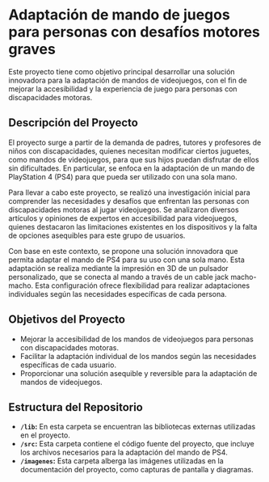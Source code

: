 # Adaptación de mando de juegos para personas con desafíos motores graves

Este proyecto tiene como objetivo principal desarrollar una solución innovadora para la adaptación de mandos de videojuegos, con el fin de mejorar la accesibilidad y la experiencia de juego para personas con discapacidades motoras.

## Descripción del Proyecto

El proyecto surge a partir de la demanda de padres, tutores y profesores de niños con discapacidades, quienes necesitan modificar ciertos juguetes, como mandos de videojuegos, para que sus hijos puedan disfrutar de ellos sin dificultades. En particular, se enfoca en la adaptación de un mando de PlayStation 4 (PS4) para que pueda ser utilizado con una sola mano.

Para llevar a cabo este proyecto, se realizó una investigación inicial para comprender las necesidades y desafíos que enfrentan las personas con discapacidades motoras al jugar videojuegos. Se analizaron diversos artículos y opiniones de expertos en accesibilidad para videojuegos, quienes destacaron las limitaciones existentes en los dispositivos y la falta de opciones asequibles para este grupo de usuarios.

Con base en este contexto, se propone una solución innovadora que permita adaptar el mando de PS4 para su uso con una sola mano. Esta adaptación se realiza mediante la impresión en 3D de un pulsador personalizado, que se conecta al mando a través de un cable jack macho-macho. Esta configuración ofrece flexibilidad para realizar adaptaciones individuales según las necesidades específicas de cada persona.

## Objetivos del Proyecto

- Mejorar la accesibilidad de los mandos de videojuegos para personas con discapacidades motoras.
- Facilitar la adaptación individual de los mandos según las necesidades específicas de cada usuario.
- Proporcionar una solución asequible y reversible para la adaptación de mandos de videojuegos.

## Estructura del Repositorio

- **`/lib`:** En esta carpeta se encuentran las bibliotecas externas utilizadas en el proyecto.
- **`/src`:** Esta carpeta contiene el código fuente del proyecto, que incluye los archivos necesarios para la adaptación del mando de PS4.
- **`/imagenes`:** Esta carpeta alberga las imágenes utilizadas en la documentación del proyecto, como capturas de pantalla y diagramas.

